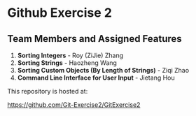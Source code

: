 # Github Exercise 2

## Team Members and Assigned Features

1.  **Sorting Integers** - Roy (ZiJie) Zhang
2.  **Sorting Strings** - Haozheng Wang
3.  **Sorting Custom Objects (By Length of Strings)** - Ziqi Zhao
4.  **Command Line Interface for User Input** - Jietang Hou



This repository is hosted at:

https://github.com/Git-Exercise2/GitExercise2
